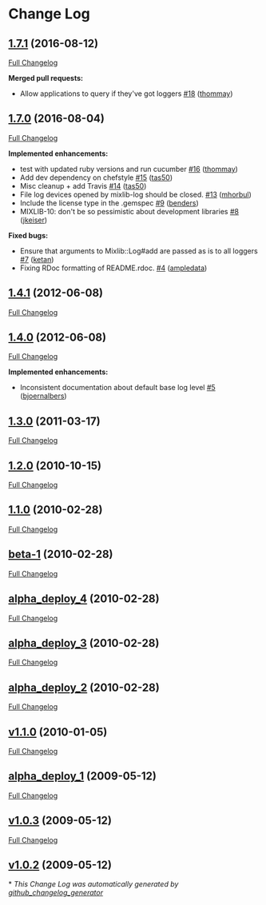 # Change Log

## [1.7.1](https://github.com/chef/mixlib-log/tree/1.7.1) (2016-08-12)
[Full Changelog](https://github.com/chef/mixlib-log/compare/v1.7.0...1.7.1)

**Merged pull requests:**

- Allow applications to query if they've got loggers [\#18](https://github.com/chef/mixlib-log/pull/18) ([thommay](https://github.com/thommay))

## [1.7.0](https://github.com/chef/mixlib-log/tree/1.7.0) (2016-08-04)
[Full Changelog](https://github.com/chef/mixlib-log/compare/1.4.1...1.7.0)

**Implemented enhancements:**

- test with updated ruby versions and run cucumber [\#16](https://github.com/chef/mixlib-log/pull/16) ([thommay](https://github.com/thommay))
- Add dev dependency on chefstyle [\#15](https://github.com/chef/mixlib-log/pull/15) ([tas50](https://github.com/tas50))
- Misc cleanup + add Travis [\#14](https://github.com/chef/mixlib-log/pull/14) ([tas50](https://github.com/tas50))
- File log devices opened by mixlib-log should be closed. [\#13](https://github.com/chef/mixlib-log/pull/13) ([mhorbul](https://github.com/mhorbul))
- Include the license type in the .gemspec [\#9](https://github.com/chef/mixlib-log/pull/9) ([benders](https://github.com/benders))
- MIXLIB-10: don't be so pessimistic about development libraries [\#8](https://github.com/chef/mixlib-log/pull/8) ([jkeiser](https://github.com/jkeiser))

**Fixed bugs:**

- Ensure that arguments to Mixlib::Log\#add are passed as is to all loggers [\#7](https://github.com/chef/mixlib-log/pull/7) ([ketan](https://github.com/ketan))
- Fixing RDoc formatting of README.rdoc. [\#4](https://github.com/chef/mixlib-log/pull/4) ([ampledata](https://github.com/ampledata))

## [1.4.1](https://github.com/chef/mixlib-log/tree/1.4.1) (2012-06-08)
[Full Changelog](https://github.com/chef/mixlib-log/compare/1.4.0...1.4.1)

## [1.4.0](https://github.com/chef/mixlib-log/tree/1.4.0) (2012-06-08)
[Full Changelog](https://github.com/chef/mixlib-log/compare/1.3.0...1.4.0)

**Implemented enhancements:**

- Inconsistent documentation about default base log level [\#5](https://github.com/chef/mixlib-log/pull/5) ([bjoernalbers](https://github.com/bjoernalbers))

## [1.3.0](https://github.com/chef/mixlib-log/tree/1.3.0) (2011-03-17)
[Full Changelog](https://github.com/chef/mixlib-log/compare/1.2.0...1.3.0)

## [1.2.0](https://github.com/chef/mixlib-log/tree/1.2.0) (2010-10-15)
[Full Changelog](https://github.com/chef/mixlib-log/compare/1.1.0...1.2.0)

## [1.1.0](https://github.com/chef/mixlib-log/tree/1.1.0) (2010-02-28)
[Full Changelog](https://github.com/chef/mixlib-log/compare/beta-1...1.1.0)

## [beta-1](https://github.com/chef/mixlib-log/tree/beta-1) (2010-02-28)
[Full Changelog](https://github.com/chef/mixlib-log/compare/alpha_deploy_4...beta-1)

## [alpha_deploy_4](https://github.com/chef/mixlib-log/tree/alpha_deploy_4) (2010-02-28)
[Full Changelog](https://github.com/chef/mixlib-log/compare/alpha_deploy_3...alpha_deploy_4)

## [alpha_deploy_3](https://github.com/chef/mixlib-log/tree/alpha_deploy_3) (2010-02-28)
[Full Changelog](https://github.com/chef/mixlib-log/compare/alpha_deploy_2...alpha_deploy_3)

## [alpha_deploy_2](https://github.com/chef/mixlib-log/tree/alpha_deploy_2) (2010-02-28)
[Full Changelog](https://github.com/chef/mixlib-log/compare/v1.1.0...alpha_deploy_2)

## [v1.1.0](https://github.com/chef/mixlib-log/tree/v1.1.0) (2010-01-05)
[Full Changelog](https://github.com/chef/mixlib-log/compare/alpha_deploy_1...v1.1.0)

## [alpha_deploy_1](https://github.com/chef/mixlib-log/tree/alpha_deploy_1) (2009-05-12)
[Full Changelog](https://github.com/chef/mixlib-log/compare/v1.0.3...alpha_deploy_1)

## [v1.0.3](https://github.com/chef/mixlib-log/tree/v1.0.3) (2009-05-12)
[Full Changelog](https://github.com/chef/mixlib-log/compare/v1.0.2...v1.0.3)

## [v1.0.2](https://github.com/chef/mixlib-log/tree/v1.0.2) (2009-05-12)


\* *This Change Log was automatically generated by [github_changelog_generator](https://github.com/skywinder/Github-Changelog-Generator)*